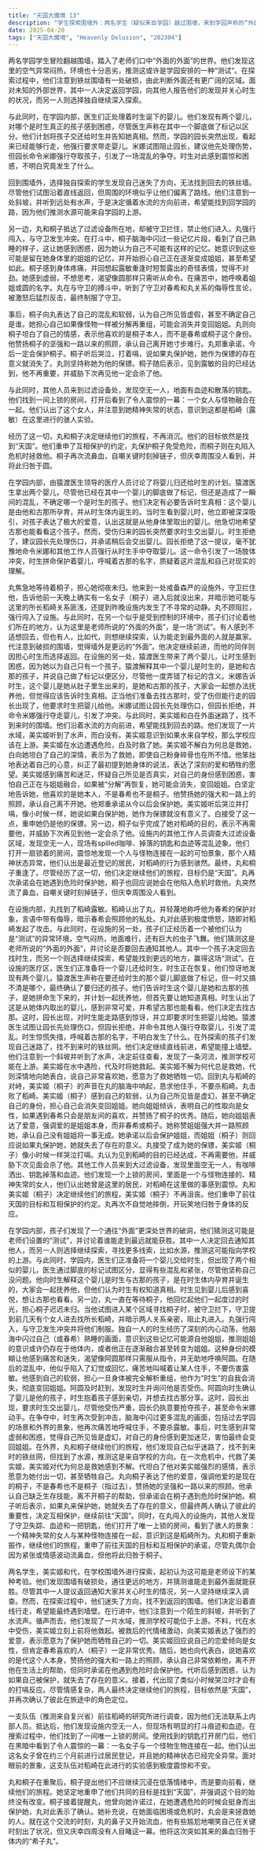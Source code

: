```yaml
---
title: "天国大魔境 13"
description: "学生探索围墙外：两名学生（疑似来自学园）越过围墙，来到学园声称的“外面的外面”。他们感觉空气闷热，环境恶劣，认为这是学园设置的“测试”。他们发现铁丝墙破损处，推测外面还有更远的地方。其中一人决定回去通知其他人并关心时生，另一人选择继续探索。学园内的冲突：学园内，猿渡医生等人讨论将婴儿还给时生。猿渡医生带来两个婴儿，因记号问题一度混淆哪个是时生的孩子。他们决定将事实告诉时生，即婴儿是他和古那的孩子。时生看到婴儿后非常喜爱，并想让古那也看看。学园长受伤返回，要求时生交出婴儿。时生拒绝，学园长命令米娜等人强行抢夺婴儿，引发冲突。丸寻找桐子：丸在外面等待桐子，担心她一夜未归。他来到一处有守卫的设施，守卫阻止他进入，提及前晚有一名女子（桐子）进入后未归，并猜测她与所长稻崎有染，昨晚设施内有异常动静。丸强行闯入设施。丸与稻崎对峙：丸在设施内找到稻崎露敏。稻崎认出丸是春希的保护对象，并出言不逊。丸愤怒地攻击稻崎。时生的内心困境：时生独自一人，脑海中闪过自己睡觉的画面（疑似春希的记忆）。他意识到这些记忆可能来自他姐姐，并推测姐姐可能仍然存在于他的身体某处，或者他的大脑正在适应并变成姐姐。他感到痛苦和困惑，渴望像阿圆一样只听从命令，并呼唤阿圆。在冲突中，他似乎经历了幻觉或回忆，呼喊着住手，不要杀露敏。他感到自己的虚弱和身份的迷失，害怕被分解后会变回姐姐而失去自我。学生迷路与表白：探索围墙外的两名学生（美实姬和代）迷路了，找不到回去的铁丝墙。他们沿着直线行走，希望能遇到墙壁。他们注意到一个不熟悉的斜坡，并听到水声。他们找到一片水域，推测学校可能在上游。代在水中受伤，美实姬救了他。代向美实姬表白，表达了强烈的爱意，表示愿意为救她牺牲自己。美实姬回应说自己喜欢的是女性，但肯定春希喜欢的人（桐子）很优秀。她随后向代表白，说她喜欢的是代本人，赞扬他的强大和照顾，承认自己离不开他，但承诺会在他遇到危险时保护他。代对此感到困惑，认为如果被保护就失去了存在意义。代随后出现了类似小时候哭泣时的打嗝反应。设施内的发现：一群人（疑似来自复兴省）来到稻崎的设施，发现里面空无一人，有打斗和血迹的痕迹。他们找到一个上锁的房间，打开后发现一名女子与一个怪物连接在一起。他们认出这名女子曾做过居民登记，精神状态异常。他们对稻崎在此进行的实验感到震惊。丸与桐子继续旅程：丸与桐子重聚。桐子建议他们继续前进，不要消沉。她重申他们的目标是“天国”，目的不变。她提醒丸他曾承诺在她遇到危险时保护她，丸确认。她补充说，当她陷入危机时，丸会来救她。丸再次流鼻血，自嘲关键时刻掉链子，但庆幸周围没人看到，并将原因归咎于“希子丸”。"
date: 2025-04-20
tags: ["天国大魔境", "Heavenly Delusion", "202304"]
---
```


两名学园学生冒险翻越围墙，踏入了老师们口中“外面的外面”的世界。他们发现这里的空气异常闷热，环境也十分恶劣，推测这或许是学园安排的一种“测试”。在探索过程中，他们注意到铁丝围墙有一处破损，由此判断外面还有更广阔的区域。面对未知的外部世界，其中一人决定返回学园，向其他人报告他们的发现并关心时生的状况，而另一人则选择独自继续深入探索。

与此同时，在学园内部，医生们正处理着时生诞下的婴儿。他们发现有两个婴儿，对哪个是时生真正的孩子感到困惑，尽管医生声称在其中一个脚底做了标记以区分。他们计划将孩子交还给时生并告知她真相。然而，学园的园长突然出现，看起来已经能够行走，他强行要求带走婴儿。米娜试图阻止园长，建议他先处理伤势，但园长命令米娜强行夺取孩子，引发了一场混乱的争夺。时生对此感到震惊和困惑，不明白究竟发生了什么。

回到围墙外，选择独自探索的学生发现自己迷失了方向，无法找到回去的铁丝墙。尽管他们试图沿着直线返回，但周围的环境似乎让他们偏离了路线。他们注意到一处斜坡，并听到远处有水声，于是决定循着水流的方向前进，希望能找到回学园的路，因为他们推测水源可能来自学园的上游。

另一边，丸和桐子抵达了过滤设备所在地，却被守卫拦住，禁止他们进入。丸强行闯入，与守卫发生冲突。在打斗中，桐子脑海中闪过一些记忆片段，看到了自己熟睡的样子，这让她感到困惑，因为她认为自己不可能有这样的记忆。她意识到这些可能是留在她身体里的姐姐的记忆，并开始担心自己正在逐渐变成姐姐，甚至希望如此。桐子感到身体疼痛，并回想起露敏重逢时短暂露出的奇怪表情，觉得不对劲。她感到虚弱，不想思考，渴望像圆那样只需听从命令。在痛苦中，她呼唤着姐姐或圆的名字。丸在与守卫的搏斗中，听到了守卫对春希和丸关系的侮辱性言论，被激怒后猛烈反击，最终制服了守卫。

事后，桐子向丸表达了自己的混乱和软弱，认为自己所见皆虚假，甚至不确定自己是谁。她担心自己如果像怪物一样被分解再重组，可能会消失并变回姐姐。丸则向桐子坦白了自己的情感，表示他喜欢的是桐子本人，而不是春希或桐子这个身份。他赞扬桐子的坚强和一路以来的照顾，承认自己离开她寸步难行。丸郑重承诺，今后一定会保护桐子。桐子听后哭泣，打着嗝，说如果丸保护她，她作为保镖的存在意义就消失了。丸则坚持称她为他的保镖。桐子随后表示，见到露敏的目的已经达到，他不再重要，并威胁下次再见他一定会杀了他。

与此同时，其他人员来到过滤设备处，发现空无一人，地面有血迹和散落的钥匙。他们找到一间上锁的房间，打开后看到了令人震惊的一幕：一个女人与怪物融合在一起。他们认出了这个女人，并注意到她精神失常的状态，意识到这都是稻崎（露敏）在这里进行的骇人实验。

经历了这一切，丸和桐子决定继续他们的旅程，不再消沉。他们的目标依然是找到“天国”。他们重申了互相保护的约定，丸保护桐子免受危险，而桐子则在丸陷入危机时拯救他。桐子再次流鼻血，自嘲关键时刻掉链子，但庆幸周围没人看到，并将此归咎于圆。

在学园内部，由猿渡医生领导的医疗人员讨论了将婴儿归还给时生的计划。猿渡医生拿出两个婴儿，尽管他已经在其中一个婴儿的脚底做了标记，但还是造成了一瞬间的混乱，不确定哪一个是时生的孩子。他们决定有必要告诉时生真相：这个婴儿是由他和古那所孕育，并从时生体内诞生的。当时生看到婴儿时，他立即被深深吸引，对孩子表达了极大的爱意，认出这就是从他身体里取出的婴儿。他急切地希望古那也能看看这个孩子。然而，受伤归来的园长突然要求时生交出婴儿。时生拒绝了，建议园长先处理伤口，并承诺稍后会交出婴儿。园长拒绝了这一提议，毫不犹豫地命令米娜和其他工作人员强行从时生手中夺取婴儿。这一命令引发了一场肢体冲突，时生拼命保护着婴儿，呼喊着古那的名字，质疑着这片混乱和自己对现实的理解。

丸焦急地等待着桐子，担心她彻夜未归。他来到一处戒备森严的设施外，守卫拦住他，告诉他前一天晚上确实有一名女子（桐子）进入后就没出来，并暗示她可能与这里的所长稻崎关系匪浅，还提到昨晚设施内发生了不寻常的动静。丸不顾阻拦，强行闯入了设施。与此同时，在另一个似乎是受到控制的环境中，孩子们讨论着他们所在的地方，认为这里是老师所说的“外面的外面”，是一场“测试”。有人感到不适想回去，但也有人，比如代，则想继续探索，认为能走到最外面的人就是赢家。代注意到破损的围墙，觉得墙外是更远的“外面”。他决定继续前进，而他的同伴则因担心时生而选择返回。在设施的另一处，猿渡医生带来了两个婴儿，让时生感到困惑，因为她以为自己只有一个孩子。猿渡解释其中一个婴儿是时生的，是她和古那的孩子，并说自己做了标记以便区分，尽管他一度弄错了标记的含义。米娜告诉时生，这个婴儿是她从肚子里生出来的，是她和古那的孩子，大家会一起想办法抚养他，但觉得应该告诉时生真相。正当他们准备去找古那时，受了伤但能行走的园长出现了，他要求时生把婴儿给他。米娜试图让园长先处理伤口，但园长拒绝，并命令米娜强行夺走婴儿，引发了冲突。与此同时，美实姬和白在外面迷路了，找不到来时的围墙。他们沿着水流的方向前进，希望能找到回去的路。他们发现了一片水域，美实姬听到了水声，而白没有。美实姬意识到如果水来自学校，那么学校应该在上游。美实姬在水边遭遇危险，白及时救了她。美实姬不解白为何总是救她，白向她坦白了自己的深情，表示为了救她，即使自己粉身碎骨也在所不惜。他笨拙地表达着自己的心意，纠正了最初提到她身体的说法，表达了深刻的爱和牺牲的愿望。美实姬感到痛苦和迷茫，怀疑自己所见是否真实，对自己的身份感到困惑，害怕自己正在与姐姐融合，如果被“分解”再恢复，她可能会消失，变回姐姐。白坚定地告诉她，他喜欢的是她本人，不是春希也不是桐子。他赞扬她的强大和一路上的照顾，承认自己离不开她。他郑重承诺从今以后会保护她。美实姬听后哭泣并打嗝，像小时候一样，她说如果白保护她，她作为保镖就没有意义了。白接受了这一点，重申她仍是他的保镖。另一边，桐子似乎完成了她对稻崎的目的，表示不再需要他，并威胁下次再见到他一定会杀了他。设施内的其他工作人员调查大过滤设备区域，发现空无一人，现场有spilled咖啡、掉落的钥匙和血迹等混乱迹象。他们打开一扇锁着的房间，震惊地发现一个人与怪物连接在一起的可怕景象，那个人精神状态异常，他们认出是最近登记的居民，对稻崎的行为感到骇然。最终，丸和桐子重逢了。尽管经历了这一切，他们决定继续他们的旅程，目标仍是“天国”。丸再次承诺会在她遇到危险时保护她，桐子也回应说她会在他陷入危机时救他。丸突然流了鼻血，自嘲关键时刻掉链子，但庆幸周围没人看到。

在设施内部，丸找到了稻崎露敏。稻崎认出了丸，并轻蔑地称呼他为春希的保护对象，言语中带有侮辱，暗示春希会照顾他的私处。丸对此感到极度愤怒，随即对稻崎发起了攻击。与此同时，在设施的另一处，孩子们正经历着一个被他们认为是“测试”的异常环境，空气闷热，地面难行，还有巨大的虫子飞舞。他们猜测这是老师所说的“外面的外面”，并讨论是否要回去通知其他人。其中一个孩子决定回去找时生，而另一个则选择继续探索，希望能找到更远的地方，赢得这场“测试”。在设施的医疗区，医生们正准备将一个婴儿还给时生，时生正在恢复。他们惊讶地发现有两个婴儿，猿渡医生声称在要还给时生的那个婴儿脚底做了标记，但一时又搞不清是哪个，最终确认了要归还的孩子。他们告诉时生这个婴儿是她和古那的孩子，是她拼命生下来的，并计划一起抚养他，但首先要让她知道真相。时生认出了这是从她体内取出的婴儿，感到非常可爱，并希望古那也能看看。他们决定去找古那。这时，园长出现，对时生能走路感到惊讶，并立即要求时生把婴儿给她。猿渡医生试图让园长先处理伤口，但园长拒绝，并命令其他人强行夺取婴儿，引发了混乱。时生惊慌失措，呼喊着古那的名字，不明白发生了什么。在外探索的孩子们发现自己迷路了，找不到来时的铁丝网。他们决定继续直线前进，希望能撞上墙壁。他们注意到一个斜坡并听到了水声，决定前往查看，发现了一条河流，推测学校可能在上游。美实姬在水中遇险，代及时将她救起。美实姬不解为何代总是救她，代则深情地向她表白，说自己非常喜欢她，愿意为了救她牺牲一切。回到丸与稻崎的对峙，美实姬（桐子）的声音在丸的脑海中响起，恳求他住手，不要杀稻崎。丸击败了稻崎。美实姬（桐子）感到自己的软弱，认为自己所见皆是虚幻，甚至不确定自己的身份，担心自己会消失变回姐姐。她向姐姐倾诉，表明自己的性取向是女性，如果遇到春希只会是朋友间的喜欢，并赞扬了桐子的优秀。随后，她向姐姐表达了爱意，强调爱的是姐姐本身，而非春希或桐子。她称赞姐姐强大并一路照顾她，承认自己没有姐姐将一事无成。她承诺以后会保护姐姐，而姐姐（桐子）则回应说如果丸保护她，她就失去了存在的意义。丸接受了成为她的保镖，美实姬（桐子）像小时候一样哭泣打嗝。丸认为见到稻崎的目的已经达成，不再需要他，并威胁下次见面会杀了他。其他工作人员来到大过滤设备，发现里面空无一人，有咖啡洒出、钥匙掉落和血迹。他们发现一个上锁的房间，里面是一个与怪物连接的、精神失常的女人，他们认出她曾是这里的居民，对稻崎在这里做的事感到震惊。丸和美实姬（桐子）决定继续他们的旅程，美实姬（桐子）不再沮丧。他们重申了前往天国的目标和互相保护的约定。丸再次不自觉地摔倒，开玩笑地归咎于身体的反应。

在学园内部，孩子们发现了一个通往“外面”更深处世界的破洞，他们猜测这可能是老师们设置的“测试”，并讨论着谁能走到最远就能获胜。其中一人决定回去通知其他人，而另一人则选择继续探索，寻找更多线索，比如水源，推测这可能指向学校的上游。与此同时，学园内，医生们正准备将一个婴儿交给时生，但出现了两个相似的婴儿，医生通过脚底的标记试图区分，显得有些混乱和紧张，尽管他坚称自己没问题。他向时生解释这个婴儿是时生与古那的孩子，是在时生体内孕育并诞生的，大家会一起抚养他，但他们认为时生有权知道真相。时生见到婴儿后感到喜悦，想让古那也看看。另一边，丸一直在等待桐子，他回忆起他们一起度过的时光，担心桐子迟迟未归。当他试图进入某个区域寻找桐子时，被守卫拦下，守卫提到前几天有个女人进去找所长稻崎，并暗示两人关系亲密，阻止丸进入。丸强行闯入，与守卫发生冲突并将他们制服。独自一人的时生经历了深刻的内心动荡，他脑海中闪过自己（或春希）熟睡的画面，意识到这些记忆可能源自他姐姐，推测姐姐的意识或许仍存在于他体内，或者他正在逐渐融合甚至转变为姐姐。这种身份的模糊让他感到痛苦和迷失，渴望像阿圆那样只需服从指令，并无助地呼唤阿圆。在随后的混乱中，他似乎陷入了幻觉或回忆，痛苦地叫喊着让某人住手，不要伤害露敏。他感到自己的软弱，担心一旦身体被完全解析重组，他作为“时生”的自我会消失，彻底变回姐姐。阿圆及时赶到，发现时生并询问他是否受伤。阿圆向时生确认了婴儿是他的孩子，时生抱着孩子感到亲切，并想去找古那分享。这时，园长出现，要求时生交出婴儿，尽管他受伤严重，园长仍执意要抢夺孩子，甚至命令米娜动手。在争夺中，时生再次受到冲击，脑海中闪过更多混乱的画面，包括过去学园的场景和外界的景象，他再次痛苦地呼喊住手，不要杀露敏。事后，时生感到非常虚弱和困惑，觉得自己所见皆是虚幻，对自己的身份感到更加迷茫，害怕最终会变回姐姐。在外界，丸和桐子继续他们的旅程，他们发现自己似乎迷路了，找不到来时的铁丝网，但找到了水源，推测这是来自学校的方向。在一次危机中，代救了美实姬，美实姬对代为何总是救她感到不解。代坦白了他对美实姬强烈的感情，表示愿意为她付出一切，甚至牺牲自己。丸向桐子表达了他的爱意，强调他爱的是现在的桐子，不是春希也不是桐子（指过去），赞扬她的坚强和一路以来的照顾。他承认自己缺乏生存技能，离不开桐子的帮助，但承诺会在桐子遇到危险时保护她。桐子听后表示，如果丸来保护她，她就失去了存在的意义，但最终两人确认了彼此的重要性，决定互相保护，继续前往“天国”。同时，在丸闯入的设施内，其他人发现了守卫失踪、血迹和一把钥匙，他们打开了唯一上锁的房间，看到了骇人的景象：一个精神失常的女人与某种怪物连接在一起，意识到这是稻崎所为。丸和桐子重新振作，继续他们的旅程，重申了前往天国的目标和互相保护的承诺，尽管丸偶尔会因为紧张或情感波动流鼻血，但他将此归咎于桐子。

两名学生，美实姬和代，在学校围墙外进行探索，起初认为这可能是老师设下的某种考验。他们发现围墙有破损处，通往更远的地方，并猜测谁能走到最外面就能获胜。尽管其中一人提议返回通知大家并关心时生的情况，另一人坚持继续深入调查。然而，在探索过程中，他们迷失了方向，找不到返回的围墙。他们决定沿着直线行走，希望能最终遇到墙壁。在行进中，他们注意到一个陌生的斜坡，并听到了水流声。循声而去，他们发现了一片水域，推测学校可能位于上游。不料，代在水中受伤，美实姬立刻上前将他救起。被救后的代情绪激动，向美实姬表达了强烈的爱意，表示愿意为了保护她而牺牲自己的一切。美实姬回应说自己的恋爱倾向是女性，但肯定春希喜欢的人（桐子）一定非常优秀。随后，她也向代表白，说她喜欢的是代这个人本身，赞扬他的强大和一路上的照顾，承认自己非常依赖他，离不开他在生活上的帮助，但同时承诺在他遇到危险时会保护他。代听后感到困惑，认为如果自己被保护，就失去了存在的意义。接着，代出现了类似小时候哭泣时才会有的打嗝反应。尽管情感复杂，两人最终决定继续他们的旅程，目标依然是“天国”，并再次确认了彼此在旅途中的角色定位。

一支队伍（推测来自复兴省）前往稻崎的研究所进行调查，因为他们无法联系上内部人员。抵达后，他们发现设施内空无一人，但现场有明显的打斗痕迹和血迹。在搜索过程中，他们找到了一间唯一上锁的房间。使用找到的钥匙打开房门后，他们在黑暗中看到了令人震惊的一幕：一名女子与一个怪物生物连接在一起。他们认出这名女子曾在约三个月前进行过居民登记，并且她的精神状态已经完全异常。面对眼前的景象，这支队伍对稻崎在此进行的实验感到极度震惊和不安。

丸和桐子在重聚后，桐子提出他们不应继续沉浸在低落情绪中，而是要向前看，继续他们的旅程。她坚定地重申了他们共同的目标是找到“天国”，并强调这个目的始终没有改变。桐子接着提醒丸，他曾向她许诺过，在她遭遇危险的时候会挺身而出保护她，丸对此表示了确认。她补充说，在她面临困境或危机时，丸会是来拯救她的人。就在这个交流的时刻，丸的鼻子又开始流血，他有些尴尬地嘲笑自己在关键时刻出了状况，但又庆幸四周没有人目睹这一幕。他将这次突如其来的鼻血归咎于体内的“希子丸”。